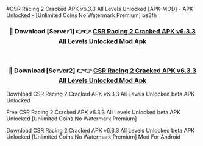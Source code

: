 #CSR Racing 2 Cracked APK v6.3.3 All Levels Unlocked [APK-MOD] - APK Unlocked - [Unlimited Coins No Watermark Premium] bs3fh



<div align="center">

<h3>🔴 Download [Server1] 👉👉 <a href="https://momento.my/?title=CSR_Racing_2_Cracked_APK_v6.3.3_All_Levels_Unlocked">CSR Racing 2 Cracked APK v6.3.3 All Levels Unlocked Mod Apk</a></h3><br>

<h3>🔴 Download [Server2] 👉👉 <a href="https://momento.my/?title=CSR_Racing_2_Cracked_APK_v6.3.3_All_Levels_Unlocked">CSR Racing 2 Cracked APK v6.3.3 All Levels Unlocked Mod Apk</a></h3>
</div>



Download CSR Racing 2 Cracked APK v6.3.3 All Levels Unlocked beta APK Unlocked

Free CSR Racing 2 Cracked APK v6.3.3 All Levels Unlocked beta APK Unlocked [Unlimited Coins No Watermark Premium]

Download CSR Racing 2 Cracked APK v6.3.3 All Levels Unlocked beta APK Unlocked [Unlimited Coins No Watermark Premium] Mod For Android
